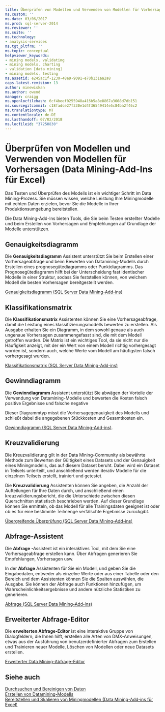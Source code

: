 ```yaml
---
title: Überprüfen von Modellen und Verwenden von Modellen für Vorhersagen (Data Mining-Add-ins für Excel) | Microsoft-Dokumentation
ms.custom: ''
ms.date: 03/06/2017
ms.prod: sql-server-2014
ms.reviewer: ''
ms.suite: ''
ms.technology:
- analysis-services
ms.tgt_pltfrm: ''
ms.topic: conceptual
helpviewer_keywords:
- mining models, validating
- mining models, charting
- validation [data mining]
- mining models, testing
ms.assetid: e245ac1f-1230-48e9-9091-e70b131aa2a8
caps.latest.revision: 13
author: minewiskan
ms.author: owend
manager: craigg
ms.openlocfilehash: 6cf4beef0255948a416b5a8e8867a3608d7db151
ms.sourcegitcommit: c18fadce27f330e1d4f36549414e5c84ba2f46c2
ms.translationtype: MT
ms.contentlocale: de-DE
ms.lasthandoff: 07/02/2018
ms.locfileid: "37250830"
---
```

# <a name="validating-models-and-using-models-for-prediction-data-mining-add-ins-for-excel"></a>Überprüfen von Modellen und Verwenden von Modellen für Vorhersagen (Data Mining-Add-Ins für Excel)
  Das Testen und Überprüfen des Modells ist ein wichtiger Schritt im Data Mining-Prozess. Sie müssen wissen, welche Leistung Ihre Miningmodelle mit echten Daten erzielen, bevor Sie die Modelle in Ihrer Produktionsumgebung bereitstellen.  
  
 Die Data Mining-Add-Ins bieten Tools, die Sie beim Testen erstellter Modelle und beim Erstellen von Vorhersagen und Empfehlungen auf Grundlage der Modelle unterstützen.  
  
## <a name="accuracy-chart"></a>Genauigkeitsdiagramm  
 Die **Genauigkeitsdiagramm** Assistent unterstützt Sie beim Erstellen einer Vorhersageabfrage und beim Bewerten von Datamining-Modells durch Erstellen eines prognosegütediagramms oder Punktdiagramms. Das Prognosegütediagramm hilft bei der Unterscheidung fast identischer Modelle in einer Struktur, sodass Sie feststellen können, von welchem Modell die besten Vorhersagen bereitgestellt werden.  
  
 [Genauigkeitsdiagramm &#40;SQL Server Data Mining-Add-ins&#41;](accuracy-chart-sql-server-data-mining-add-ins.md)  
  
## <a name="classification-matrix"></a>Klassifikationsmatrix  
 Die **Klassifikationsmatrix** Assistenten können Sie eine Vorhersageabfrage, damit die Leistung eines klassifizierungsmodells bewerten zu erstellen. Als Ausgabe erhalten Sie ein Diagramm, in dem sowohl genaue als auch ungenaue Vorhersagen zusammengefasst sind, die mit dem Modell getroffen wurden. Die Matrix ist ein wichtiges Tool, da sie nicht nur die Häufigkeit anzeigt, mit der ein Wert von einem Modell richtig vorhergesagt worden ist, sondern auch, welche Werte vom Modell am häufigsten falsch vorhergesagt wurden.  
  
 [Klassifikationsmatrix &#40;SQL Server Data Mining-Add-ins&#41;](classification-matrix-sql-server-data-mining-add-ins.md)  
  
## <a name="profit-chart"></a>Gewinndiagramm  
 Die **Gewinndiagramm** Assistent unterstützt Sie abwägen der Vorteile der Verwendung von Datamining-Modelle und bewerten die Kosten falsch positive Ergebnisse und falsche negative  
  
 Dieser Diagrammtyp misst die Vorhersagegenauigkeit des Modells und schließt dabei die angegebenen Stückkosten und Gesamtkosten ein.  
  
 [Gewinndiagramm &#40;SQL Server Data Mining-Add-ins&#41;](profit-chart-sql-server-data-mining-add-ins.md).  
  
## <a name="cross-validation"></a>Kreuzvalidierung  
 Die Kreuzvalidierung gilt in der Data Mining-Community als bewährte Methode zum Bewerten der Gültigkeit eines Datasets und der Genauigkeit eines Miningmodells, das auf diesem Dataset beruht. Dabei wird ein Dataset in Teilsets unterteilt, und anschließend werden iterativ Modelle für die einzelnen Teilsets erstellt, trainiert und getestet.  
  
 Die **Kreuzvalidierung** Assistenten können Sie angeben, die Anzahl der Aufteilungen für Ihre Daten durch, und anschließend einen kreuzvalidierungsbericht, die die Unterschiede zwischen diesen Querschnitten statistisch beschrieben werden. Auf dieser Grundlage können Sie ermitteln, ob das Modell für alle Trainingsdaten geeignet ist oder ob es für eine bestimmte Teilmenge verfälschte Ergebnisse zurückgibt.  
  
 [Übergreifende Überprüfung &#40;SQL Server Data Mining-Add-ins&#41;](cross-validation-sql-server-data-mining-add-ins.md)  
  
## <a name="query-wizard"></a>Abfrage-Assistent  
 Die **Abfrage** -Assistent ist ein interaktives Tool, mit dem Sie eine Vorhersageabfrage erstellen kann. Über Abfragen generieren Sie Empfehlungen, Vorhersagen usw.  
  
 In der **Abfrage** Assistenten für Sie ein Modell, und geben Sie die Eingabedaten, entweder als einzelne Werte oder aus einer Tabelle oder den Bereich und dem Assistenten können Sie die Spalten auswählen, die Ausgabe. Sie können der Abfrage auch Funktionen hinzufügen, um Wahrscheinlichkeitsergebnisse und andere nützliche Statistiken zu generieren.  
  
 [Abfrage &#40;SQL Server Data Mining-Add-ins&#41;](query-sql-server-data-mining-add-ins.md)  
  
## <a name="advanced-query-editor"></a>Erweiterter Abfrage-Editor  
 Die **erweiterten Abfrage-Editor** ist eine interaktive Gruppe von Dialogfeldern, die Ihnen hilft, erstellen alle Arten von DMX-Anweisungen, etwas aus der Ausführung von benutzerdefinierter Abfragen zum Erstellen und Trainieren neuer Modelle, Löschen von Modellen oder neue Datasets erstellen.  
  
 [Erweiterter Data Mining-Abfrage-Editor](advanced-data-mining-query-editor.md)  
  
## <a name="see-also"></a>Siehe auch  
 [Durchsuchen und Bereinigen von Daten](exploring-and-cleaning-data.md)   
 [Erstellen von Datamining-Modells](creating-a-data-mining-model.md)   
 [Bereitstellen und Skalieren von Miningmodellen &#40;Data Mining-Add-ins für Excel&#41;](deploying-and-scaling-mining-models-data-mining-add-ins-for-excel.md)  
  
  
